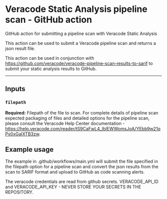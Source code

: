 # Veracode Static Analysis pipeline scan - GitHub action
GitHub action for submitting a pipeline scan with Veracode Static Analysis

This action can be used to submit a Veracode pipeline scan and returns a json result file.

This action can be used in conjunction with https://github.com/veracode/veracode-pipeline-scan-results-to-sarif to submit your static analysis results to GitHub.

<hr>

## Inputs

### `filepath`
**Required:** Filepath of the file to scan. For complete details of pipeline scan expected packaging of files and detailed options for the pipeline scan, please consult the Veracode Help Center documentation - https://help.veracode.com/reader/tS9CaFwL4_lbIEWWomsJoA/YEbb9w21qPx0xGaIXTB3zw.

## Example usage

The example in .github/workflows/main.yml will submit the file specified in the filepath option for a pipeline scan and convert the json results from the scan to SARIF format and upload to GitHub as code scanning alerts.

The veracode credentials are read from github secrets. VERACODE_API_ID and VERACODE_API_KEY - NEVER STORE YOUR SECRETS IN THE REPOSITORY.

